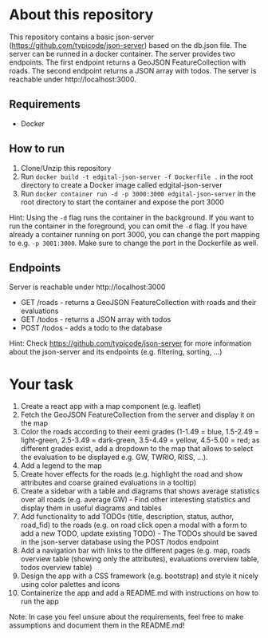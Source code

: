 # About this repository
This repository contains a basic json-server (https://github.com/typicode/json-server) based on the db.json file. The server can be runned in a docker container. The server provides two endpoints. The first endpoint returns a GeoJSON FeatureCollection with roads. The second endpoint returns a JSON array with todos. The server is reachable under http://localhost:3000.

## Requirements
- Docker

## How to run
1. Clone/Unzip this repository
2. Run `docker build -t edgital-json-server -f Dockerfile .` in the root directory to create a Docker image called edgital-json-server
3. Run `docker container run -d -p 3000:3000 edgital-json-server` in the root directory to start the container and expose the port 3000

Hint: Using the `-d` flag runs the container in the background. If you want to run the container in the foreground, you can omit the `-d` flag.	If you have already a container running on port 3000, you can change the port mapping to e.g. `-p 3001:3000`. Make sure to change the port in the Dockerfile as well.

## Endpoints
Server is reachable under http://localhost:3000

- GET /roads - returns a GeoJSON FeatureCollection with roads and their evaluations
- GET /todos - returns a JSON array with todos
- POST /todos - adds a todo to the database

Hint: Check https://github.com/typicode/json-server for more information about the json-server and its endpoints (e.g. filtering, sorting, ...)

# Your task
1. Create a react app with a map component (e.g. leaflet)
2. Fetch the GeoJSON FeatureCollection from the server and display it on the map
3. Color the roads according to their eemi grades (1-1.49 = blue, 1.5-2.49 = light-green, 2.5-3.49 = dark-green, 3.5-4.49 = yellow, 4.5-5.00 = red; as different grades exist, add a dropdown to the map that allows to select the evaluation to be displayed e.g. GW, TWRIO, RISS, ...).
4. Add a legend to the map
5. Create hover effects for the roads (e.g. highlight the road and show attributes and coarse grained evaluations in a tooltip)
6. Create a sidebar with a table and diagrams that shows average statistics over all roads (e.g. average GW) - Find other interesting statistics and display them in useful diagrams and tables
7. Add functionality to add TODOs (title, description, status, author, road_fid) to the roads (e.g. on road click open a modal with a form to add a new TODO, update existing TODO) - The TODOs should be saved in the json-server database using the POST /todos endpoint
8. Add a navigation bar with links to the different pages (e.g. map, roads overview table (showing only the attributes), evaluations overview table, todos overview table)
9. Design the app with a CSS framework (e.g. bootstrap) and style it nicely using color palettes and icons
10. Containerize the app and add a README.md with instructions on how to run the app

Note: In case you feel unsure about the requirements, feel free to make assumptions and document them in the README.md!

